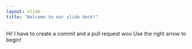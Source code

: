 ```yaml
---
layout: slide
title: "Welcome to our slide deck!"
---
```


Hi! I have to create a commit and a pull request woo
Use the right arrow to begin!
